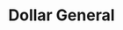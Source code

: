 ---
title: "Dollar General"
url: /balch-springs/dollar-general-shepherd-lane/
shop: variety store
---